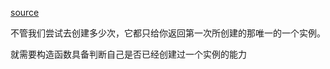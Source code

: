 [source](https://juejin.im/book/5c70fc83518825428d7f9dfb/section/5c83d5b3e51d453a8a24d3a1)

不管我们尝试去创建多少次，它都只给你返回第一次所创建的那唯一的一个实例。

就需要构造函数具备判断自己是否已经创建过一个实例的能力